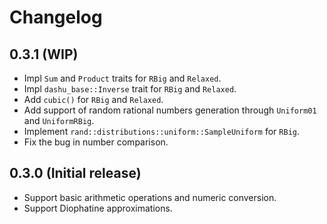 # Changelog

## 0.3.1 (WIP)

- Impl `Sum` and `Product` traits for `RBig` and `Relaxed`.
- Impl `dashu_base::Inverse` trait for `RBig` and `Relaxed`.
- Add `cubic()` for `RBig` and `Relaxed`.
- Add support of random rational numbers generation through `Uniform01` and `UniformRBig`.
- Implement `rand::distributions::uniform::SampleUniform` for `RBig`.
- Fix the bug in number comparison.

## 0.3.0 (Initial release)

- Support basic arithmetic operations and numeric conversion.
- Support Diophatine approximations.

